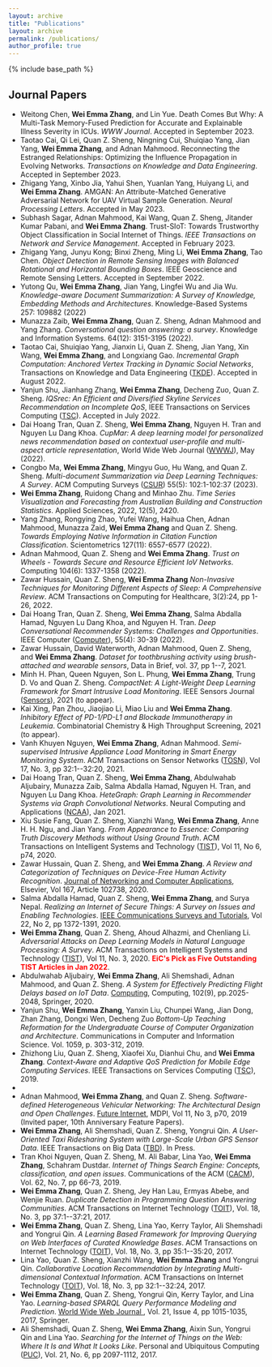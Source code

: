 ```yaml
---
layout: archive
title: "Publications"
layout: archive
permalink: /publications/
author_profile: true
---
```


{% include base_path %}

## Journal Papers
- Weitong Chen, <b>Wei Emma Zhang</b>, and Lin Yue. Death Comes But Why: A Multi-Task Memory-Fused Prediction for Accurate and Explainable Illness Severity in ICUs. *WWW Journal*. Accepted in September 2023.
- Taotao Cai, Qi Lei, Quan Z. Sheng, Ningning Cui, Shuiqiao Yang, Jian Yang,
<b>Wei Emma Zhang</b>, and Adnan Mahmood. Reconnecting the Estranged Relationships: Optimizing the Influence Propagation in Evolving Networks. *Transactions on Knowledge and Data Engineering*. Accepted in September 2023.
- Zhigang Yang, Xinbo Jia, Yahui Shen, Yuanlan Yang, Huiyang Li, and <b>Wei Emma Zhang</b>. AMGAN: An Attribute-Matched Generative Adversarial Network for UAV Virtual Sample Generation. *Neural Processing Letters*. Accepted in May 2023.
- Subhash Sagar, Adnan Mahmood, Kai Wang, Quan Z. Sheng, Jitander Kumar Pabani, and <b>Wei Emma Zhang</b>. Trust-SIoT: Towards Trustworthy Object Classification in Social Internet of Things. *IEEE Transactions on Network and Service Management*. Accepted in February 2023. 
- Zhigang Yang, Junyu Kong; Binxi Zheng, Ming Li, <b>Wei Emma Zhang</b>, Tao Chen. <i>Object Detection in Remote Sensing Images with Balanced Rotational and Horizontal Bounding Boxes</i>. IEEE Geoscience and Remote Sensing Letters. Accepted in September 2022. 
- Yutong Qu, <b>Wei Emma Zhang</b>, Jian Yang, Lingfei Wu and Jia Wu. <i>Knowledge-aware Document Summarization: A Survey of Knowledge, Embedding Methods and Architectures</i>. Knowledge-Based Systems 257: 109882 (2022)
- Munazza Zaib, <b>Wei Emma Zhang</b>, Quan Z. Sheng, Adnan Mahmood and Yang Zhang. <i>Conversational question answering: a survey</i>.  Knowledge and Information Systems. 64(12): 3151-3195 (2022).
- Taotao Cai, Shuiqiao Yang, Jianxin Li, Quan Z. Sheng, Jian Yang, Xin Wang, <b>Wei Emma Zhang</b>, and Longxiang Gao. <i>Incremental Graph Computation: Anchored Vertex Tracking in Dynamic Social Networks</i>, Transactions on Knowledge and Data Engineering (<a href="https://ieeexplore.ieee.org/xpl/RecentIssue.jsp?punumber=69">TKDE</a>). Accepted in August 2022.
- Yanjun Shu, Jianhang Zhang, <b>Wei Emma Zhang</b>, Decheng Zuo, Quan Z. Sheng. <i>IQSrec: An Efficient and Diversified Skyline Services Recommendation on Incomplete QoS</i>, IEEE Transactions on Services Computing (<a href="https://ieeexplore.ieee.org/xpl/RecentIssue.jsp?punumber=4629386">TSC</a>). Accepted in July 2022.
- Dai Hoang Tran, Quan Z. Sheng, <b>Wei Emma Zhang</b>, Nguyen H. Tran and Nguyen Lu Dang Khoa. <i>CupMar: A deep learning model for personalized news recommendation based on contextual user-profile and multi-aspect article representation</i>, World Wide Web Journal (<a href="https://link.springer.com/article/10.1007/s11280-022-01059-6">WWWJ</a>), May (2022).
- Congbo Ma, <b>Wei Emma Zhang</b>, Mingyu Guo, Hu Wang, and Quan Z. Sheng. <i>Multi-document Summarization via Deep Learning Techniques: A Survey</i>. ACM Computing Surveys (<a href="https://dl.acm.org/journal/csur">CSUR</a>) 55(5): 102:1-102:37 (2023).
- <b>Wei Emma Zhang</b>, Ruidong Chang and Minhao Zhu. <i>Time Series Visualization and Forecasting from Australian Building and Construction Statistics</i>. Applied Sciences, 2022, 12(5), 2420.
- Yang Zhang, Rongying Zhao, Yufei Wang, Haihua Chen, Adnan Mahmood, Munazza Zaid, <b>Wei Emma Zhang</b> and Quan Z. Sheng. <i>Towards Employing Native Information in Citation Function Classification</i>. Scientometrics 127(11): 6557-6577 (2022). 
- Adnan Mahmood, Quan Z. Sheng and <b>Wei Emma Zhang</b>. <i>Trust on Wheels - Towards Secure and Resource Efficient IoV Networks</i>. Computing 104(6): 1337-1358 (2022).
- Zawar Hussain, Quan Z. Sheng, <b>Wei Emma Zhang</b> <i>Non-Invasive Techniques for Monitoring Different Aspects of Sleep: A Comprehensive Review</i>. ACM Transactions on Computing for Healthcare, 3(2):24, pp 1-26, 2022.
- Dai Hoang Tran, Quan Z. Sheng, <b>Wei Emma Zhang</b>, Salma Abdalla Hamad, Nguyen Lu Dang Khoa, and Nguyen H. Tran. <i>Deep Conversational Recommender Systems: Challenges and Opportunities</i>. IEEE Computer (<a href="https://ieeexplore.ieee.org/xpl/RecentIssue.jsp?punumber=2">Computer</a>), 55(4): 30-39 (2022).
- Zawar Hussain, David Waterworth, Adnan Mahmood, Quen Z. Sheng, and <b>Wei Emma Zhang</b>. <i>Dataset for toothbrushing activity using brush-attached and wearable sensors</i>, Data in Brief, vol. 37, pp 1--7, 2021.
- Minh H. Phan, Queen Nguyen, Son L. Phung, <b>Wei Emma Zhang</b>, Trung D. Vo and Quan Z. Sheng.  <i>CompactNet: A Light-Weight Deep Learning Framework for Smart Intrusive Load Monitoring</i>. IEEE Sensors Journal (<a href="https://ieee-sensors.org/sensors-journal/">Sensors</a>), 2021 (to appear).
- Kai Xing, Pan Zhou, Jiaojiao Li, Miao Liu and <b>Wei Emma Zhang</b>.  <i>Inhibitory Effect of PD-1/PD-L1 and Blockade Immunotherapy in Leukemia</i>. Combinatorial Chemistry & High Throughput Screening, 2021 (to appear).
- Vanh Khuyen Nguyen, <b>Wei Emma Zhang</b>, Adnan Mahmood.  <i>Semi-supervised Intrusive Appliance Load Monitoring in Smart Energy Monitoring System</i>. ACM Transactions on Sensor Networks (<a href="https://dl.acm.org/journal/tosn">TOSN</a>), Vol 17, No. 3, pp 32:1--32:20, 2021. 
- Dai Hoang Tran, Quan Z. Sheng, <b>Wei Emma Zhang</b>, Abdulwahab Aljubairy, Munazza Zaib, Salma Abdalla Hamad, Nguyen H. Tran, and Nguyen Lu Dang Khoa. <i>HeteGraph: Graph Learning in Recommender Systems via Graph Convolutional Networks</i>. Neural Computing and Applications (<a href="https://www.springer.com/journal/521?gclid=Cj0KCQiA6Or_BRC_ARIsAPzuer9otwGICYhH3V1DOUIfrSSkIKY5-e2Wp5ZG-fHYoE0qCj-AArCb7yQaAqfnEALw_wcB">NCAA</a>), Jan 2021.
- Xiu Susie Fang, Quan Z. Sheng, Xianzhi Wang, <b>Wei Emma Zhang</b>, Anne H. H. Ngu, and Jian Yang. <i>From Appearance to Essence: Comparing Truth Discovery Methods without Using Ground Truth</i>. ACM Transactions on Intelligent Systems and Technology (<a href="https://tist.acm.org/">TIST</a>), Vol 11, No 6, p74, 2020.
- Zawar Hussain, Quan Z. Sheng, and <b>Wei Emma Zhang</b>. <i>A Review and Categorization of Techniques on Device-Free Human Activity Recognition</i>. <a href="https://www.journals.elsevier.com/journal-of-network-and-computer-applications">Journal of Networking and Computer Applications</a>, Elsevier, Vol 167, Article 102738, 2020.
- Salma Abdalla Hamad,  Quan Z. Sheng, <b>Wei Emma Zhang</b>, and Surya Nepal. <i>Realizing an Internet of Secure Things: A Survey on Issues and Enabling Technologies</i>. <a href="https://ieeexplore.ieee.org/xpl/RecentIssue.jsp?punumber=9739">IEEE Communications Surveys and Tutorials</a>, Vol 22, No 2, pp 1372-1391, 2020.
- <b>Wei Emma Zhang</b>,  Quan Z. Sheng,  Ahoud Alhazmi, and Chenliang Li. <i>Adversarial Attacks on Deep Learning Models in Natural Language Processing: A Survey</i>. ACM Transactions on Intelligent Systems and Technology (<a href="https://tist.acm.org/">TIST</a>), Vol 11, No. 3, 2020.  <b style="color:#FF0000">EiC's Pick as Five Outstanding TIST Articles in Jan 2022</b>.
- Abdulwahab Aljubairy, <b>Wei Emma Zhang</b>, Ali Shemshadi, Adnan Mahmood, and Quan Z. Sheng. <i>A System for Effectively Predicting Flight Delays based on IoT Data</i>. <a href="https://www.springer.com/journal/607">Computing</a>, Computing, 102(9), pp.2025-2048, Springer, 2020.
- Yanjun Shu, <b>Wei Emma Zhang</b>, Yanxin Liu, Chunpei Wang, Jian Dong, Zhan Zhang, Dongxi Wen, Decheng Zuo <i>Bottom-Up Teaching Reformation for the Undergraduate Course of Computer Organization and Architecture</i>. Communications in Computer and Information Science. Vol. 1059, p. 303-312, 2019. 
- Zhizhong Liu, Quan Z. Sheng, Xiaofei Xu, Dianhui Chu, and <b>Wei Emma Zhang</b>. <i>Context-Aware and Adaptive QoS Prediction for Mobile Edge Computing Services</i>.  IEEE Transactions on Services Computing (<a href="https://www.computer.org/csdl/journal/sc">TSC</a>), 2019.
- <li>Adnan Mahmood, <b>Wei Emma Zhang</b>, and Quan Z. Sheng. <i>Software-defined Heterogeneous Vehicular Networking: The Architectural Design and Open Challenges</i>. <a href="https://www.mdpi.com/journal/futureinternet">Future Internet</a>, MDPI, Vol 11, No 3, p70, 2019 (Invited paper, 10th Anniversary Feature Papers).
- <b>Wei Emma Zhang</b>, Ali Shemshadi, Quan Z. Sheng, Yongrui Qin. <i>A User-Oriented Taxi Ridesharing System with Large-Scale Urban GPS Sensor Data</i>. IEEE Transactions on Big Data (<a href="https://www.computer.org/web/tbd">TBD</a>). In Press. 
- Tran Khoi Nguyen, Quan Z. Sheng, M. Ali Babar, Lina Yao, <b>Wei Emma Zhang</b>, Schahram Dustdar. <i>Internet of Things Search Engine: Concepts, classification, and open issues</i>. Communications of the ACM (<a href="https://www.computer.org/web/tbd">CACM</a>), Vol. 62, No. 7, pp 66-73, 2019.
- <b>Wei Emma Zhang</b>, Quan Z. Sheng, Jey Han Lau, Ermyas Abebe, and Wenjie Ruan. <i>Duplicate Detection in Programming Question Answering Communities</i>. ACM Transactions on Internet Technology (<a href="http://toit.acm.org/">TOIT</a>), Vol. 18, No. 3, pp 37:1--37:21, 2017.
- <b>Wei Emma Zhang</b>, Quan Z. Sheng, Lina Yao, Kerry Taylor, Ali Shemshadi and Yongrui Qin. <i>A Learning Based Framework for Improving Querying on Web Interfaces of Curated Knowledge Bases</i>. ACM Transactions on Internet Technology (<a href="http://toit.acm.org/">TOIT</a>), Vol. 18, No. 3, pp 35:1--35:20, 2017.
- Lina Yao, Quan Z. Sheng, Xianzhi Wang, <b>Wei Emma Zhang</b> and Yongrui Qin. <i>Collaborative Location Recommendation by Integrating Multi-dimensional Contextual Information</i>. ACM Transactions on Internet Technology (<a href="http://toit.acm.org/">TOIT</a>), Vol. 18, No. 3, pp 32:1--32:24, 2017.
- <b>Wei Emma Zhang</b>, Quan Z. Sheng, Yongrui Qin, Kerry Taylor, and Lina Yao. <i>Learning-based SPARQL Query Performance Modeling and Prediction</i>. <a href="http://www.springer.com/computer/database+management+%26+information+retrieval/journal/11280">World Wide Web Journal </a>, Vol. 21, Issue 4, pp 1015-1035, 2017, Springer.
-  Ali Shemshadi, Quan Z. Sheng, <b>Wei Emma Zhang</b>, Aixin Sun, Yongrui Qin and Lina Yao. <i>Searching for the Internet of Things on the Web: Where It Is and What It Looks Like</i>. Personal and Ubiquitous Computing (<a href="http://www.springer.com/computer/hci/journal/779">PUC</a>), Vol. 21, No. 6, pp 2097-1112, 2017. 

